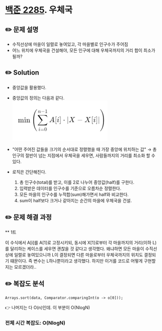 # [백준 2285](https://www.acmicpc.net/problem/2285). 우체국

## ✏️ 문제 설명
* 수직선상에 마을이 일렬로 놓여있고, 각 마을별로 인구수가 주어짐
* 어느 위치에 우체국을 건설해야, 모든 인구에 대해 우체국까지의 거리 합이 최소가 될까?


## ✏️ Solution
* 중앙값을 활용했다.
* 중앙값의 정의는 다음과 같다.
    ![image](https://github.com/THU-r-STUDY/Mu/blob/main/Greedy/B2285/image.png)
* "어떤 주어진 값들을 크기의 순서대로 정렬했을 때 가장 중앙에 위치하는 값"
  → 총 인구의 절반이 넘는 지점에서 우체국을 세우면, 사람들까지의 거리를 최소화 할 수 있다.

* 로직은 간단해진다.

  1. 총 인구수(total)를 받고, 이를 2로 나누어 중앙값(half)를 구한다.
  2. 입력받은 데이터를 인구수를 기준으로 오름차순 정렬한다.
  3. 모든 마을의 인구수를 누적합(sum)해가면서 half와 비교한다. 
  4. sum이 half보다 크거나 같아지는 순간의 마을에 우체국을 건설.

## ✏️ 문제 해결 과정
** 1트

이 수식에서 A[i]를 A[1]로 고정시키되, 동시에 X[1]로부터 각 마을까지의 거리(이하 L)를 달리하는 케이스를 세우면 괜찮을 것 같다고 생각했다.
왜냐하면 모든 마을이 수직선상에 일렬로 놓여있으니까 L이 결정되면 다른 마을로부터 우체국까지의 위치도 결정되기 떄문이다. 
즉 변수는 L하나뿐이라고 생각했다.
하지만 이거를 코드로 어떻게 구현할 지는 모르겠더라..


## ✏️ 복잡도 분석
```
Arrays.sort(data, Comparator.comparingInt(o -> o[0]));

```

👉 나머지는 다 O(n)인데. 이 부분이 O(NlogN)

  ### 전체 시간 복잡도: O(NlogN)
